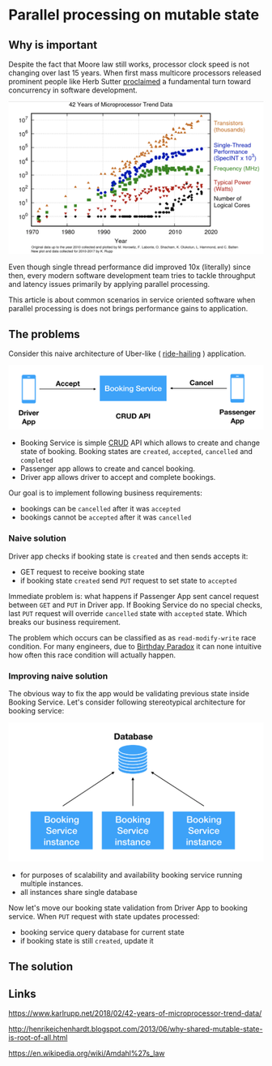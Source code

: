 # Parallel processing on mutable state

## Why is important

Despite the fact that Moore law still works, processor clock speed is not changing over last 15 years. When first mass multicore processors released prominent people like Herb Sutter [proclaimed](http://www.gotw.ca/publications/concurrency-ddj.htm) a fundamental turn toward concurrency in software development.

<img src="./cpu-perfomance.png" />

Even though single thread performance did improved 10x (literally) since then, every modern software development team tries to tackle throughput and latency issues primarily by applying parallel processing.

This article is about common scenarios in service oriented software when parallel processing is does not brings performance gains to application.

## The problems

Consider this naive architecture of Uber-like ( [ride-hailing](https://en.wikipedia.org/wiki/Peer-to-peer_ridesharing) ) application.

<img src="./booking-app.png" />

* Booking Service is simple [CRUD](https://en.wikipedia.org/wiki/Create,_read,_update_and_delete) API which allows to create and change state of booking. Booking states are `created`, `accepted`, `cancelled` and `completed`
* Passenger app allows to create and cancel booking. 
* Driver app allows driver to accept and complete bookings.

Our goal is to implement following business requirements:
* bookings can be `cancelled` after it was `accepted`
* bookings cannot be `accepted` after it was `cancelled`

### Naive solution

Driver app checks if booking state is `created` and then sends accepts it: 
* GET request to receive booking state
* if booking state `created` send `PUT` request to set state to `accepted`

Immediate problem is: what happens if Passenger App sent cancel request between `GET` and `PUT` in Driver app. If Booking Service do no special checks, last `PUT` request will override `cancelled` state with `accepted` state. Which breaks our business requirement.

The problem which occurs can be classified as as `read-modify-write` race condition. For many engineers, due to [Birthday Paradox](https://en.wikipedia.org/wiki/Birthday_problem) it can none intuitive how often this race condition will actually happen.

### Improving naive solution

The obvious way to fix the app would be validating previous state inside Booking Service. Let's consider following stereotypical architecture for booking service:

<img src="./booking-service.png" />

* for purposes of scalability and availability booking service running multiple instances.
* all instances share single database

Now let's move our booking state validation from Driver App to booking service. When `PUT` request with state updates processed:
* booking service query database for current state
* if booking state is still `created`, update it

## The solution

## Links

https://www.karlrupp.net/2018/02/42-years-of-microprocessor-trend-data/

http://henrikeichenhardt.blogspot.com/2013/06/why-shared-mutable-state-is-root-of-all.html

https://en.wikipedia.org/wiki/Amdahl%27s_law
